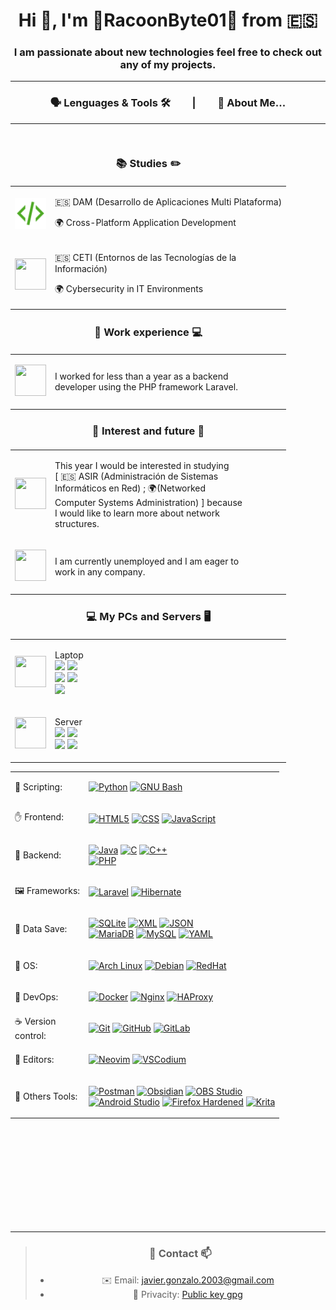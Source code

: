 <h1 align="center">Hi 👋, I'm 🦝RacoonByte01🦝 from 🇪🇸</h1>
<h3 align="center">I am passionate about new technologies feel free to check out any of my projects.</h3>

<hr>

<h3 align="center">🗣️ Lenguages & Tools 🛠️&nbsp;&nbsp;&nbsp;&nbsp;&nbsp;&nbsp;&nbsp;&nbsp; |&nbsp;&nbsp;&nbsp;&nbsp;&nbsp;&nbsp;&nbsp;&nbsp; 👤 About Me...</h3>

<hr>

<table align="right">
        <thead>
            <tr>
                <td align="center"  colspan="2"><h3>📚 Studies ✏️</h3></td>
            </tr>
        </thead>
        <tbody>
        <tr>
            <td align="center">
                <p>
                    <a href="#"><img src="./custom-icons/dam.svg" height="50"/></a>
                </p>
            </td>
            <td>
                <p>🇪🇸 DAM (Desarrollo de Aplicaciones Multi Plataforma)</p>
                <p>🌍 Cross-Platform Application Development</p>
            </td>
        </tr>
        <tr>
            <td align="center">
                <p>
                    <a href="#"><img src="https://www.svgrepo.com/download/362143/shield.svg" width="50" height="50"/></a>
                </p>
            </td>
            <td>
                <p>🇪🇸 CETI (Entornos de las Tecnologías de la <br>Información)</p>
                <p>🌍 Cybersecurity in IT Environments</p>
            </td>
        <thead>
            <tr>
                <td align="center" colspan="2"><h3>💼 Work experience 💻</h3></td>
            </tr>
        </thead>
        <tbody>
        <tr>
            <td align="center">
                <p>
                    <a href="#"><img src="https://www.svgrepo.com/download/395936/briefcase.svg" width="50" height="50"/></a>
                </p>
            </td>
            <td>
                <p>I worked for less than a year as a backend <br> developer using the PHP framework Laravel.</p>
            </td>
        </tr>
        <thead>
            <tr>
                <td align="center" colspan="2"><h3>👀 Interest and future 🔮</h3></td>
            </tr>
        </thead>
        <tbody>
        <tr>
            <td align="center">
                <p>
                    <a href="#"><img src="https://www.svgrepo.com/download/297058/sprout.svg" width="50" height="50"/></a>
                </p>
            </td>
            <td>
                <p>
                        This year I would be interested in studying<br>
                        [ 🇪🇸 ASIR (Administración de Sistemas <br>
                        Informáticos en Red) ; 🌍(Networked <br>
                        Computer Systems Administration) ] because <br>
                        I would like to learn more about network <br>
                        structures.
                </p>
            </td>
        </tr>
        <tr>
                <td align="center">
                        <p>
                            <a href="#"><img src="https://www.svgrepo.com/download/411339/work.svg" width="50" height="50"/></a>
                        </p>
                </td>
                <td>I am currently unemployed and I am eager to <br>work in any company.</td>
        </tr>
        <thead>
            <tr>
                <td align="center" colspan="2"><h3>💻 My PCs and Servers 🖥️</h3></td>
            </tr>
        </thead>
        <tbody>
        <tr>
            <td align="center">
                <p>
                    <a href="#"><img src="https://www.svgrepo.com/download/406033/laptop.svg" width="50" height="50"/></a>
                </p>
            </td>
            <td>
                <p>
                        Laptop<br>
                        <a href="https://github.com/racoonbyte01/arch-dotfiles"> <img src="https://img.shields.io/badge/Arch_Linux-%231793D1?style=flat-square&logo=archlinux&logoColor=white"/></a>
                        <a href="https://github.com/racoonbyte01/arch-dotfiles"><img src="https://img.shields.io/badge/Intel-Core_i5_11th_Gen-%231793D1?style=flat-square&logo=intel&logoColor=white"/></a><br>
                        <a href="https://github.com/racoonbyte01/arch-dotfiles"><img src="https://img.shields.io/badge/RAM-16GB-%231793D1?style=flat-square&logoColor=white"/></a>
                        <a href="https://github.com/racoonbyte01/arch-dotfiles"><img src="https://img.shields.io/badge/System_Type-64_Bits-%231793D1?style=flat-square"/></a><br>
                        <a href="https://github.com/racoonbyte01/arch-dotfiles"><img src="https://img.shields.io/badge/NVIDIA-3050TI-%2376B900?style=flat-square&logo=nvidia&logoColor=%2376B900"/></a>
                </p>
            </td>
        </tr>
        <tr>
                <td align="center">
                        <p>
                                <a href="#"><img src="https://www.svgrepo.com/download/485146/server-like.svg" width="50" height="50"/></a>
                        </p>
                </td>
                <td>
                        <p>
                                Server<br>
                                <a href="#"><img src="https://img.shields.io/badge/Debian-%23A81D33?style=flat-square&logo=debian&logoColor=white"/></a>
                                <a href="#"><img src="https://img.shields.io/badge/Intel-Core_i7_4th_Gen-%23A81D33?style=flat-square&logo=intel&logoColor=white"/></a><br>
                                <a href="#"><img src="https://img.shields.io/badge/RAM-16GB-%23A81D33?style=flat-square&logoColor=white"/></a>
                                <a href="#"><img src="https://img.shields.io/badge/System_Type-64_Bits-%23A81D33?style=flat-square"/></a>
                        </p>
                </td>
        </tr>
    </tbody>
</table>

<table>
    <tbody>
        <tr>
            <td>📜 Scripting:</td>
            <td>
                <p>
                    <a href="https://www.python.org/"><img src="https://www.svgrepo.com/download/452091/python.svg" alt="Python" title="Python" width="50" height="50"/></a>
                    <a href="https://www.gnu.org/software/bash/"><img src="https://bashlogo.com/img/symbol/svg/full_colored_light.svg" alt="GNU Bash" title="GNU Bash" width="50" height="50"/></a>
                </p>
            </td>
        </tr>
        <tr>
            <td>✋ Frontend:</td>
            <td>
                <p>
                    <a href="https://www.w3schools.com/html/"><img src="https://www.svgrepo.com/download/452228/html-5.svg" alt="HTML5" title="HTML5" width="50" height="50"/></a>
                    <a href="https://www.w3schools.com/css/"><img src="https://www.svgrepo.com/download/452185/css-3.svg" alt="CSS" title="CSS" width="50" height="50"/></a>
                    <a href="https://www.w3schools.com/js/"><img src="https://www.svgrepo.com/download/349419/javascript.svg" alt="JavaScript" title="JavaScript" width="50" height="50"/></a>
                </p>
            </td>
        </tr>
        <tr>
            <td>🤚 Backend:</td>
            <td>
                <p>
                    <a href="https://www.java.com/"><img src="https://www.svgrepo.com/download/452234/java.svg" alt="Java" title="Java" width="50" height="50"/></a>
                    <a href="https://www.w3schools.com/c/c_intro.php"><img src="https://uxwing.com/wp-content/themes/uxwing/download/brands-and-social-media/c-program-icon.svg" alt="C" title="C" width="50" height="50"/></a>
                    <a href="https://www.w3schools.com/cpp/"><img src="https://upload.wikimedia.org/wikipedia/commons/1/18/ISO_C%2B%2B_Logo.svg" alt="C++" title="C++" width="50" height="50"/></a>
                    <br />
                    <a href="https://www.php.net/"><img src="https://www.svgrepo.com/download/452088/php.svg" alt="PHP" title="PHP" width="50" height="50"/></a>
                </p>
            </td>
        </tr>
        <tr>
            <td>🖼️ Frameworks:</td>
            <td>
                <p>
                    <a href="https://laravel.com/"><img src="https://www.svgrepo.com/download/353985/laravel.svg" alt="Laravel" title="Laravel" width="50" height="50"/></a>
                    <a href="https://hibernate.org/"><img src="https://www.vectorlogo.zone/logos/hibernate/hibernate-icon.svg" alt="Hibernate" title="Hibernate" width="50" height="50"/></a>
                </p>
            </td>
        </tr>
        <tr>
            <td>💾 Data Save:</td>
            <td>
                <p>
                    <a href="https://www.sqlite.org/"><img src="https://www.svgrepo.com/download/374094/sqlite.svg" alt="SQLite" title="SQLite" width="50" height="50"/></a>
                    <a href="https://www.w3schools.com/xml/xml_whatis.asp"><img src="https://upload.wikimedia.org/wikipedia/commons/2/2d/Extensible_Markup_Language_%28XML%29_logo.svg" alt="XML" title="XML" width="50" height="50"/></a>
                    <a href="https://www.json.org"><img src="https://www.svgrepo.com/download/473674/json.svg" alt="JSON" title="JSON" width="50" height="50"/></a>
                    <br>
                    <a href="https://mariadb.org/"><img src="https://www.svgrepo.com/download/354037/mariadb-icon.svg" alt="MariaDB" title="MariaDB" width="50" height="50"/></a>
                    <a href="https://www.mysql.com/"><img src="https://www.svgrepo.com/download/355133/mysql.svg" alt="MySQL" title="MySQL" width="50" height="50"/></a>
                    <a href="https://yaml.org/"><img src="https://upload.wikimedia.org/wikipedia/commons/5/5a/Official_YAML_Logo.svg" alt="YAML" title="YAML" width="50" height="50"/></a>
                </p>
            </td>
        </tr>
        <tr>
            <td>🐧 OS:</td>
            <td>
                <p>
                    <a href="https://archlinux.org/"><img src="https://www.vectorlogo.zone/logos/archlinux/archlinux-icon.svg" alt="Arch Linux" title="Arch Linux" width="50" height="50"/></a>
                    <a href="https://www.debian.org/"><img src="https://www.svgrepo.com/download/353640/debian.svg" alt="Debian" title="Debian" width="50" height="50"/></a>
                    <a href="https://www.redhat.com/"><img src="https://www.svgrepo.com/download/354273/redhat-icon.svg" alt="RedHat" title="RedHat" width="50" height="50"/></a>
                </p>
            </td>
        </tr>
        <tr>
            <td>🔧 DevOps:</td>
            <td>
                <p>
                    <a href="https://www.docker.com/"><img src="https://www.svgrepo.com/download/448221/docker.svg" alt="Docker" title="Docker" width="50" height="50"/></a>
                    <a href="https://nginx.org/"><img src="https://www.svgrepo.com/download/373924/nginx.svg" alt="Nginx" title="Nginx" width="50" height="50"/></a>
                    <a href="https://www.haproxy.org/"><img src="https://www.vectorlogo.zone/logos/haproxy/haproxy-icon.svg" alt="HAProxy" title="HAProxy" width="50" height="50"/></a>
                </p>
            </td>
        </tr>
        <tr>
            <td>☕ Version <br /> control:</td>
            <td>
                <p>
                    <a href="https://git-scm.com/"><img src="https://www.svgrepo.com/download/452210/git.svg" alt="Git" title="Git" width="50" height="50"/></a>
                    <a href="https://github.com/RacoonByte01"><img src="https://www.svgrepo.com/download/512317/github-142.svg" alt="GitHub" title="GitHub" width="50" height="50"/></a>
                    <a href="https://gitlab.com/RacoonByte01"><img src="https://images.ctfassets.net/xz1dnu24egyd/3FbNmZRES38q2Sk2EcoT7a/a290dc207a67cf779fc7c2456b177e9f/press-kit-icon.svg" alt="GitLab" title="GitLab" width="50" height="50"/></a>
                </p>
            </td>
        </tr>
        <tr>
            <td>📒 Editors:</td>
            <td>
                <p>
                    <a href="https://neovim.io/"><img src="https://upload.wikimedia.org/wikipedia/commons/3/3a/Neovim-mark.svg" alt="Neovim" title="Neovim" width="50" height="50"/></a>
                    <a href="https://vscodium.com/"><img src="https://vscodium.com/img/codium_cnl.svg" alt="VSCodium" title="VSCodium" width="50" height="50"/></a>
                </p>
            </td>
        </tr>
        <tr>
            <td>🧰 Others Tools:</td>
            <td>
                <p>
                    <a href="https://www.postman.com/"><img src="https://www.vectorlogo.zone/logos/getpostman/getpostman-icon.svg" alt="Postman" title="Postman" width="50" height="50"/></a>
                    <a href="https://obsidian.md/"><img src="https://upload.wikimedia.org/wikipedia/commons/1/10/2023_Obsidian_logo.svg" alt="Obsidian" title="Obsidian" width="50" height="50"/></a>
                    <a href="https://obsproject.com/"><img src="https://upload.wikimedia.org/wikipedia/commons/d/d3/OBS_Studio_Logo.svg" alt="OBS Studio" title="OBS Studio" width="50" height="50"/></a>
                    <br>
                    <a href="https://developer.android.com/"><img src="https://upload.wikimedia.org/wikipedia/commons/c/c1/Android_Studio_icon_%282023%29.svg" alt="Android Studio" title="Android Studio" width="50" height="50"/></a>
                    <a href="https://www.mozilla.org/en-US/firefox/new/"><img src="https://upload.wikimedia.org/wikipedia/commons/a/a0/Firefox_logo%2C_2019.svg" alt="Firefox Hardened" title="Firefox Hardened" width="50" height="50"/></a>
                    <a href="https://krita.org/"><img src="https://upload.wikimedia.org/wikipedia/commons/7/73/Calligrakrita-base.svg" alt="Krita" title="Krita" width="50" height="50"/></a>
                </p>
            </td>
        </tr>
    </tbody>
</table>

<br>
<br>
<br>
<br>
<br>
<br>
<br>
<br>
<br>
<hr>

<blockquote align="center">
    <h3>👤 Contact 📫</h3>
    <ul>
        <li>✉️ Email: <a href="mailto:javier.gonzalo.2003@gmail.com">javier.gonzalo.2003@gmail.com</a></li>
        <li>🔐 Privacity: <a href="https://keys.openpgp.org/search?q=javier.gonzalo.2003%40gmail.com">Public key gpg</a>
    </ul>
</blockquote>

